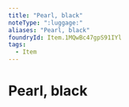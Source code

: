 ```yaml
---
title: "Pearl, black"
noteType: ":luggage:"
aliases: "Pearl, black"
foundryId: Item.1MQwBc47gpS91IYl
tags:
  - Item
---
```


# Pearl, black
